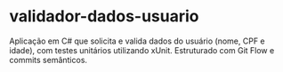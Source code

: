 # validador-dados-usuario
Aplicação em C# que solicita e valida dados do usuário (nome, CPF e idade), com testes unitários utilizando xUnit. Estruturado com Git Flow e commits semânticos.
